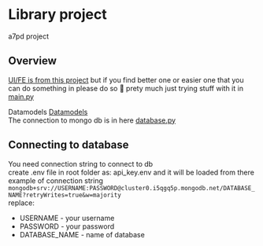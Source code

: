 # Library project

a7pd project

## Overview

[UI/FE is from this project](https://github.com/TomSchimansky/CustomTkinter)
but if you find better one or easier one that you can do something in please do so :see_no_evil:
prety much just trying stuff with it in [main.py](main.py)

Datamodels [Datamodels](datamodels.py)  
The connection to mongo db is in here [database.py](database.py)

## Connecting to database

You need connection string to connect to db  
create .env file in root folder as: api_key.env and it will be loaded from there  
example of connection string `mongodb+srv://USERNAME:PASSWORD@cluster0.i5qgq5p.mongodb.net/DATABASE_NAME?retryWrites=true&w=majority`  
replace:

* USERNAME - your username
* PASSWORD - your password
* DATABASE_NAME - name of database
